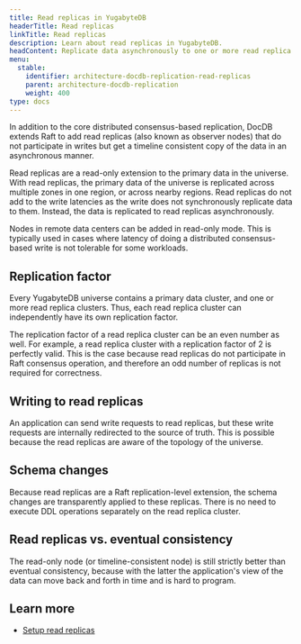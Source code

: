 ```yaml
---
title: Read replicas in YugabyteDB
headerTitle: Read replicas
linkTitle: Read replicas
description: Learn about read replicas in YugabyteDB.
headContent: Replicate data asynchronously to one or more read replica clusters
menu:
  stable:
    identifier: architecture-docdb-replication-read-replicas
    parent: architecture-docdb-replication
    weight: 400
type: docs
---
```


In addition to the core distributed consensus-based replication, DocDB extends Raft to add read replicas (also known as observer nodes) that do not participate in writes but get a timeline consistent copy of the data in an asynchronous manner.

Read replicas are a read-only extension to the primary data in the universe. With read replicas, the primary data of the universe is replicated across multiple zones in one region, or across nearby regions. Read replicas do not add to the write latencies as the write does not synchronously replicate data to them. Instead, the data is replicated to read replicas asynchronously.

Nodes in remote data centers can be added in read-only mode. This is typically used in cases where latency of doing a distributed consensus-based write is not tolerable for some workloads.

## Replication factor

Every YugabyteDB universe contains a primary data cluster, and one or more read replica clusters. Thus, each read replica cluster can independently have its own replication factor.

The replication factor of a read replica cluster can be an even number as well. For example, a read replica cluster with a replication factor of 2 is perfectly valid. This is the case because read replicas do not participate in Raft consensus operation, and therefore an odd number of replicas is not required for correctness.

## Writing to read replicas

An application can send write requests to read replicas, but these write requests are internally redirected to the source of truth. This is possible because the read replicas are aware of the topology of the universe.

## Schema changes

Because read replicas are a Raft replication-level extension, the schema changes are transparently applied to these replicas. There is no need to execute DDL operations separately on the read replica cluster.

## Read replicas vs. eventual consistency

The read-only node (or timeline-consistent node) is still strictly better than eventual consistency, because with the latter the application's view of the data can move back and forth in time and is hard to program.

## Learn more

- [Setup read replicas](../../../explore/multi-region-deployments/read-replicas-ysql)
